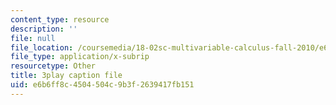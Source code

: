 ```yaml
---
content_type: resource
description: ''
file: null
file_location: /coursemedia/18-02sc-multivariable-calculus-fall-2010/e6b6ff8c4504504c9b3f2639417fb151_sy7dx_qzQak.vtt
file_type: application/x-subrip
resourcetype: Other
title: 3play caption file
uid: e6b6ff8c-4504-504c-9b3f-2639417fb151
---
```

